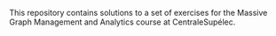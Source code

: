 This repository contains solutions to a set of exercises for the Massive Graph Management and Analytics course at CentraleSupélec.
